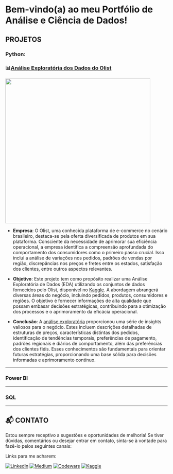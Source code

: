 # Bem-vindo(a) ao meu Portfólio de Análise e Ciência de Dados!

## PROJETOS
### Python:


### 📊[Análise Exploratória dos Dados do Olist](https://github.com/Hiagosacciloto/EDA_Olist)
<img src="https://github.com/Hiagosacciloto/Portfolio/assets/128402589/55e606eb-5f9e-44b3-afd3-d2a8c0579590" width="450">

- **Empresa**: O Olist, uma conhecida plataforma de e-commerce no cenário brasileiro, destaca-se pela oferta diversificada de produtos em sua plataforma. Consciente da necessidade de aprimorar sua eficiência operacional, a empresa identifica a compreensão aprofundada do comportamento dos consumidores como o primeiro passo crucial. Isso inclui a análise de variações nos pedidos, padrões de vendas por região, discrepâncias nos preços e fretes entre os estados, satisfação dos clientes, entre outros aspectos relevantes.

- **Objetivo**: Este projeto tem como propósito realizar uma Análise Exploratória de Dados (EDA) utilizando os conjuntos de dados fornecidos pelo Olist, disponível no [Kaggle](https://www.kaggle.com/datasets/olistbr/brazilian-ecommerce). A abordagem abrangerá diversas áreas do negócio, incluindo pedidos, produtos, consumidores e regiões. O objetivo é fornecer informações de alta qualidade que possam embasar decisões estratégicas, contribuindo para a otimização dos processos e o aprimoramento da eficácia operacional.

- **Conclusão**: A [análise exploratória](https://github.com/Hiagosacciloto/EDA_Olist) proporcionou uma série de insights valiosos para o negócio. Estes incluem descrições detalhadas de estruturas de preços, características distintas dos pedidos, identificação de tendências temporais, preferências de pagamento, padrões regionais e diários de comportamento, além das preferências dos clientes fiéis. Esses conhecimentos são fundamentais para orientar futuras estratégias, proporcionando uma base sólida para decisões informadas e aprimoramento contínuo.



_______________
### Power BI

_______________
### SQL





_______________
## 📬 CONTATO
Estou sempre receptivo a sugestões e oportunidades de melhoria! Se tiver dúvidas, comentários ou desejar entrar em contato, sinta-se à vontade para fazê-lo pelos seguintes canais:

Links para me acharem:

[![Linkedin](https://img.shields.io/badge/LinkedIn-0077B5?style=for-the-badge&logo=linkedin&logoColor=white)](https://www.linkedin.com/in/hiagosacciloto/)
[![Medium](https://img.shields.io/badge/Medium-12100E?style=for-the-badge&logo=medium&logoColor=white)](https://medium.com/@hiago.sacciloto)
[![Codewars](https://img.shields.io/badge/Codewars-B1361E?style=for-the-badge&logo=Codewars&logoColor=white)](https://www.codewars.com/users/Hiagosacciloto)
[![Kaggle](https://img.shields.io/badge/Kaggle-20BEFF?style=for-the-badge&logo=Kaggle&logoColor=white)](https://www.kaggle.com/hiagosacciloto)
